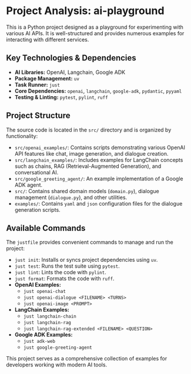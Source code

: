# Project Analysis: ai-playground

This is a Python project designed as a playground for experimenting with various AI APIs. It is well-structured and provides numerous examples for interacting with different services.

## Key Technologies & Dependencies

- **AI Libraries:** OpenAI, Langchain, Google ADK
- **Package Management:** `uv`
- **Task Runner:** `just`
- **Core Dependencies:** `openai`, `langchain`, `google-adk`, `pydantic`, `pyyaml`
- **Testing & Linting:** `pytest`, `pylint`, `ruff`

## Project Structure

The source code is located in the `src/` directory and is organized by functionality:

- `src/openai_examples/`: Contains scripts demonstrating various OpenAI API features like chat, image generation, and dialogue creation.
- `src/langchain_examples/`: Includes examples for LangChain concepts such as chains, RAG (Retrieval-Augmented Generation), and conversational AI.
- `src/google_greeting_agent/`: An example implementation of a Google ADK agent.
- `src/`: Contains shared domain models (`domain.py`), dialogue management (`dialogue.py`), and other utilities.
- `examples/`: Contains `yaml` and `json` configuration files for the dialogue generation scripts.

## Available Commands

The `justfile` provides convenient commands to manage and run the project:

- `just init`: Installs or syncs project dependencies using `uv`.
- `just test`: Runs the test suite using `pytest`.
- `just lint`: Lints the code with `pylint`.
- `just format`: Formats the code with `ruff`.
- **OpenAI Examples:**
    - `just openai-chat`
    - `just openai-dialogue <FILENAME> <TURNS>`
    - `just openai-image <PROMPT>`
- **LangChain Examples:**
    - `just langchain-chain`
    - `just langchain-rag`
    - `just langchain-rag-extended <FILENAME> <QUESTION>`
- **Google ADK Examples:**
    - `just adk-web`
    - `just google-greeting-agent`

This project serves as a comprehensive collection of examples for developers working with modern AI tools.
